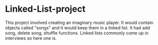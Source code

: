# Linked-List-project

This project involved creating an imaginary music player. It would contain objects called "songs" and it would keep them in a linked list. It had add song, delete song, shuffle functions. Linked lists commonly come up in interviews so here one is. 
